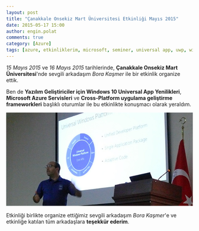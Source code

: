 ```yaml
---
layout: post
title: "Çanakkale Onsekiz Mart Üniversitesi Etkinliği Mayıs 2015"
date: 2015-05-17 15:00
author: engin.polat
comments: true
category: [Azure]
tags: [azure, etkinliklerim, microsoft, seminer, universal app, uwp, windows10]
---
```

*15 Mayıs 2015* ve *16 Mayıs 2015* tarihlerinde, **Çanakkale Onsekiz Mart Üniversitesi**'nde sevgili arkadaşım *Bora Kaşmer* ile bir etkinlik organize ettik.

Ben de **Yazılım Geliştiriciler için Windows 10 Universal App Yenilikleri**, **Microsoft Azure Servisleri** ve **Cross-Platform uygulama geliştirme frameworkleri** başlıklı oturumlar ile bu etkinlikte konuşmacı olarak yeraldım.

![](/assets/uploads/2015/05/CanakkaleOnsekizMartUniversitesiEtkinlik.jpg)

Etkinliği birlikte organize ettiğimiz sevgili arkadaşım *Bora Kaşmer*'e ve etkinliğe katılan tüm arkadaşlara **teşekkür ederim**.

